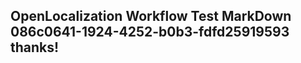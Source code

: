 <properties
ms.topic="hero-topic"
ms.test1="hero-topic"
ms.test2="test"/>

## OpenLocalization Workflow Test MarkDown 086c0641-1924-4252-b0b3-fdfd25919593 thanks!

